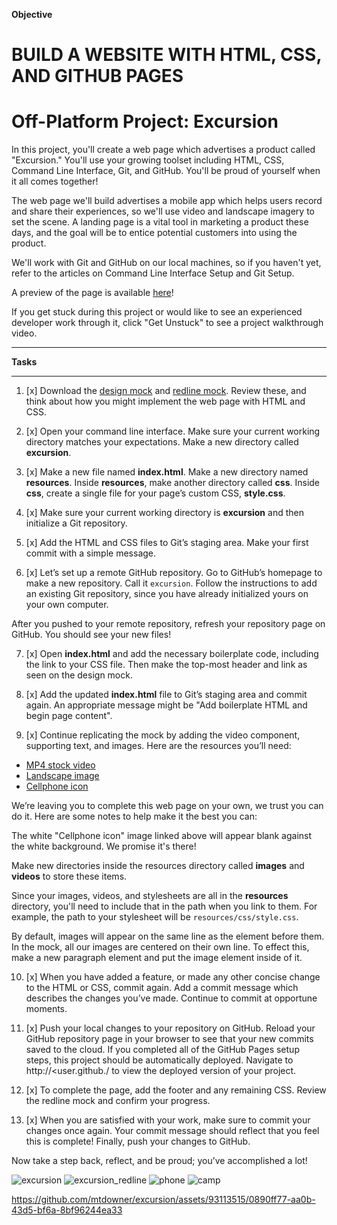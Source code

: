 __Objective__

# BUILD A WEBSITE WITH HTML, CSS, AND GITHUB PAGES

Off-Platform Project: Excursion
====

In this project, you'll create a web page which advertises a product called "Excursion." You'll use your growing toolset including HTML, CSS, Command Line Interface, Git, and GitHub. You'll be proud of yourself when it all comes together!

The web page we'll build advertises a mobile app which helps users record and share their experiences, so we'll use video and landscape imagery to set the scene. A landing page is a vital tool in marketing a product these days, and the goal will be to entice potential customers into using the product.

We'll work with Git and GitHub on our local machines, so if you haven't yet, refer to the articles on Command Line Interface Setup and Git Setup.

A preview of the page is available [here](https://content.codecademy.com/programs/freelance-one/excursion/index.html?_gl=1*9ghbp4*_ga*MDY2MzcwNTU2OS4xNjc1OTkyODMw*_ga_3LRZM6TM9L*MTY4NjYwOTA0NS4xOS4wLjE2ODY2MDkwNDUuNjAuMC4w)!

If you get stuck during this project or would like to see an experienced developer work through it, click "Get Unstuck" to see a project walkthrough video.

------------

__Tasks__

------------

1.  [x] Download the [design mock](https://content.codecademy.com/programs/freelance-one/excursion/mocks/excursion.png?_gl=1*1ewwq58*_ga*MDY2MzcwNTU2OS4xNjc1OTkyODMw*_ga_3LRZM6TM9L*MTY4NjYwOTA0NS4xOS4wLjE2ODY2MDkwNDUuNjAuMC4w) and [redline mock](https://content.codecademy.com/programs/freelance-one/excursion/mocks/excursion_redline.png?_gl=1*1ewwq58*_ga*MDY2MzcwNTU2OS4xNjc1OTkyODMw*_ga_3LRZM6TM9L*MTY4NjYwOTA0NS4xOS4wLjE2ODY2MDkwNDUuNjAuMC4w). Review these, and think about how you might implement the web page with HTML and CSS.

2. [x] Open your command line interface. Make sure your current working directory matches your expectations. Make a new directory called __excursion__.

3. [x] Make a new file named __index.html__. Make a new directory named __resources__. Inside __resources__, make another directory called __css__. Inside __css__, create a single file for your page’s custom CSS, __style.css__.

4. [x] Make sure your current working directory is __excursion__ and then initialize a Git repository.

5. [x] Add the HTML and CSS files to Git’s staging area. Make your first commit with a simple message.

6. [x] Let’s set up a remote GitHub repository. Go to GitHub’s homepage to make a new repository. Call it `excursion`. Follow the instructions to add an existing Git repository, since you have already initialized yours on your own computer.

After you pushed to your remote repository, refresh your repository page on GitHub. You should see your new files!

7. [x] Open __index.html__ and add the necessary boilerplate code, including the link to your CSS file. Then make the top-most header and link as seen on the design mock.

8. [x] Add the updated __index.html__ file to Git’s staging area and commit again. An appropriate message might be "Add boilerplate HTML and begin page content".

9. [x] Continue replicating the mock by adding the video component, supporting text, and images. Here are the resources you’ll need:

- [MP4 stock video](https://content.codecademy.com/programs/freelance-one/excursion/videos/excursion.mp4?_gl=1*qu8q62*_ga*MDY2MzcwNTU2OS4xNjc1OTkyODMw*_ga_3LRZM6TM9L*MTY4NjYxMTU2MC4yMC4wLjE2ODY2MTE1NjAuNjAuMC4w)
- [Landscape image](https://content.codecademy.com/programs/freelance-one/excursion/images/camp.jpg?_gl=1*qu8q62*_ga*MDY2MzcwNTU2OS4xNjc1OTkyODMw*_ga_3LRZM6TM9L*MTY4NjYxMTU2MC4yMC4wLjE2ODY2MTE1NjAuNjAuMC4w)
- [Cellphone icon](https://content.codecademy.com/programs/freelance-one/excursion/images/phone.png?_gl=1*qu8q62*_ga*MDY2MzcwNTU2OS4xNjc1OTkyODMw*_ga_3LRZM6TM9L*MTY4NjYxMTU2MC4yMC4wLjE2ODY2MTE1NjAuNjAuMC4w)

We’re leaving you to complete this web page on your own, we trust you can do it. Here are some notes to help make it the best you can:

The white "Cellphone icon" image linked above will appear blank against the white background. We promise it's there!

Make new directories inside the resources directory called __images__ and __videos__ to store these items.

Since your images, videos, and stylesheets are all in the __resources__ directory, you'll need to include that in the path when you link to them. For example, the path to your stylesheet will be `resources/css/style.css`.

By default, images will appear on the same line as the element before them. In the mock, all our images are centered on their own line. To effect this, make a new paragraph element and put the image element inside of it.

10. [x] When you have added a feature, or made any other concise change to the HTML or CSS, commit again. Add a commit message which describes the changes you’ve made. Continue to commit at opportune moments.

11. [x] Push your local changes to your repository on GitHub. Reload your GitHub repository page in your browser to see that your new commits saved to the cloud. If you completed all of the GitHub Pages setup steps, this project should be automatically deployed. Navigate to http://<user.github./<repository-name> to view the deployed version of your project.

12. [x] To complete the page, add the footer and any remaining CSS. Review the redline mock and confirm your progress.

13. [x] When you are satisfied with your work, make sure to commit your changes once again. Your commit message should reflect that you feel this is complete! Finally, push your changes to GitHub.

Now take a step back, reflect, and be proud; you’ve accomplished a lot!

  
![excursion](https://github.com/mtdowner/excursion/assets/93113515/1fc10902-e2f8-4db6-8fa9-9c2008867acf)
![excursion_redline](https://github.com/mtdowner/excursion/assets/93113515/6222d278-0914-4084-87d3-2d821441d049)
![phone](https://github.com/mtdowner/excursion/assets/93113515/0288ac70-f83f-433d-a076-5e2822c7d6b0)
![camp](https://github.com/mtdowner/excursion/assets/93113515/fc0fa634-0000-46dc-aebe-cc5f816134e1)


https://github.com/mtdowner/excursion/assets/93113515/0890ff77-aa0b-43d5-bf6a-8bf96244ea33


